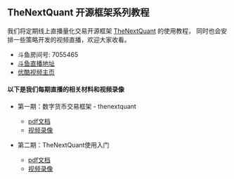 ## TheNextQuant 开源框架系列教程

我们将定期线上直播量化交易开源框架 [TheNextQuant](https://github.com/TheNextQuant/thenextquant) 的使用教程，
同时也会安排一些策略开发的视频直播，欢迎大家收看。

- 斗鱼房间号: 7055465
- [斗鱼直播地址](https://www.douyu.com/7055465)
- [优酷视频主页](https://i.youku.com/digitalroadgroup)


#### 以下是我们每期直播的相关材料和视频录像

- 第一期：数字货币交易框架 - thenextquant
    - [pdf文档](pdf/第一期：数字货币交易框架%20-%20thenextquant.pdf)
    - [视频录像](https://v.youku.com/v_show/id_XNDIzMTY3MjY5Mg==.html?spm=a2hzp.8244740.0.0)

- 第二期：TheNextQuant使用入门
    - [pdf文档](pdf/第二期：TheNextQuant使用入门.pdf)
    - [视频录像]()
